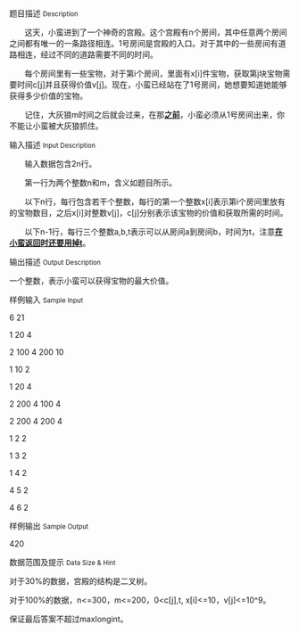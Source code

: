 <div class="panel panel-default">
<div class="area-title">
<span>
题目描述
<small>Description</small>
</span></div>
<div class="panel-body">

<p>       这天，小蛮进到了一个神奇的宫殿。这个宫殿有n个房间，其中任意两个房间之间都有唯一的一条路径相连。1号房间是宫殿的入口。对于其中的一些房间有道路相连，经过不同的道路需要不同的时间。</p>
<p>       每个房间里有一些宝物，对于第i个房间，里面有x[i]件宝物，获取第j块宝物需要时间c[j]并且获得价值v[j]。现在，小蛮已经站在了1号房间，她想要知道她能够获得多少价值的宝物。</p>
<p>       记住，大灰狼m时间之后就会过来，在那<strong><span style="text-decoration: underline;">之前</span></strong>，小蛮必须从1号房间出来，你不能让小蛮被大灰狼抓住。</p>

</div>
</div>

<div class="panel panel-default">
<div class="area-title">
<span>
输入描述
<small>Input Description</small>
</span></div>
<div class="panel-body">
<p>       输入数据包含2n行。</p>
<p>       第一行为两个整数n和m，含义如题目所示。</p>
<p>       以下n行，每行包含若干个整数，每行的第一个整数x[i]表示第i个房间里放有的宝物数目，之后x[i]对整数v[j]，c[j]分别表示该宝物的价值和获取所需的时间。</p>
<p>       以下n-1行，每行三个整数a,b,t表示可以从房间a到房间b，时间为t，注意<strong><span style="text-decoration: underline;">在小蛮返回时还要用掉</span></strong><strong><span style="text-decoration: underline;">t</span></strong>。</p>

</div>
</div>
<div  class="panel panel-default">
<div class="area-title">
<span>
输出描述
<small>Output Description</small>
</span></div>
<div class="panel-body">

<p>一个整数，表示小蛮可以获得宝物的最大价值。</p>

</div>
</div>


<div class="panel panel-default">
<div class="area-title">
<span>
样例输入
<small>Sample Input</small>
</span></div>
<div class="panel-body">
<p>6 21</p>
<p>1 20 4</p>
<p>2 100 4 200 10</p>
<p>1 10 2</p>
<p>1 20 4</p>
<p>2 200 4 100 4</p>
<p>2 200 4 200 4</p>
<p>1 2 2</p>
<p>1 3 2</p>
<p>1 4 2</p>
<p>4 5 2</p>
<p>4 6 2</p>

</div>
</div>

<div class="panel panel-default">
<div class="area-title">
<span>
样例输出
<small>Sample Output</small>
</span></div>
<div class="panel-body">
<p>420</p>

</div>
</div>

<div class="panel panel-default">
<div class="area-title">
<span>
数据范围及提示
<small>Data Size & Hint</small>
</span></div>
<div class="panel-body">
<p>对于30%的数据，宫殿的结构是二叉树。</p>
<p>对于100%的数据，n&lt;=300，m&lt;=200，0&lt;c[j],t, x[i]&lt;=10，v[j]&lt;=10^9。</p>
<p>保证最后答案不超过maxlongint。</p>
</div>
</div>